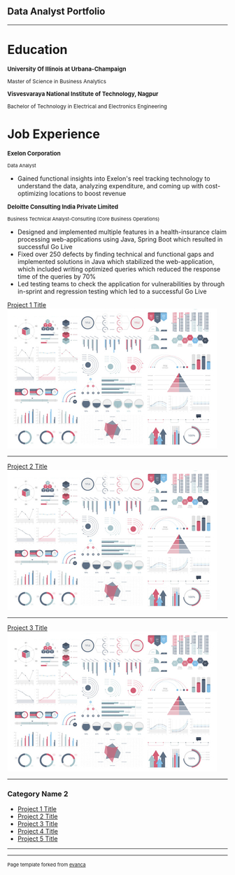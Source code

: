 ## Data Analyst Portfolio

---

<h1>Education</h1>

<p style="font-size:13px"><b>University Of Illinois at Urbana-Champaign</b></p>
<p style="font-size:12px">Master of Science in Business Analytics </p>

<p style="font-size:13px"><b>Visvesvaraya National Institute of Technology, Nagpur</b></p>
<p style="font-size:12px">Bachelor of Technology in Electrical and Electronics Engineering </p>

<h1>Job Experience</h1>

<p style="font-size:13px"><b>Exelon Corporation</b></p>
<p style="font-size:11px">Data Analyst </p>
<ul>
  <li>Gained functional insights into Exelon's reel tracking technology to understand the data, analyzing expenditure, and coming up with cost-optimizing locations to boost revenue</li>
</ul>

<p style="font-size:13px"><b>Deloitte Consulting India Private Limited</b></p>
<p style="font-size:11px">Business Technical Analyst-Consulting (Core Business Operations) </p>
<ul>
  <li>Designed and implemented multiple features in a health-insurance claim processing web-applications using Java, Spring Boot which resulted in successful Go Live </li>
  <li>Fixed over 250 defects by finding technical and functional gaps and implemented solutions in Java which stabilized the web-application, which included writing optimized queries which reduced the response time of the queries  by 70% </li>
  <li>Led testing teams to check the application for vulnerabilities by through in-sprint and regression testing which led to a successful Go Live </li>
</ul>


[Project 1 Title](/sample_page)
<img src="dummy_thumbnail.jpg?raw=true"/>

---
[Project 2 Title](/sample_presentation.pdf)
<img src="dummy_thumbnail.jpg?raw=true"/>

---
[Project 3 Title](https://www.linkedin.com/in/nikhilreddysatti/)
<img src="dummy_thumbnail.jpg?raw=true"/>

---

### Category Name 2

- [Project 1 Title](http://example.com/)
- [Project 2 Title](http://example.com/)
- [Project 3 Title](https://www.linkedin.com/in/nikhilreddysatti/)
- [Project 4 Title](http://example.com/)
- [Project 5 Title](http://example.com/)

---




---
<p style="font-size:11px">Page template forked from <a href="https://github.com/evanca/quick-portfolio">evanca</a></p>
<!-- Remove above link if you don't want to attibute -->

